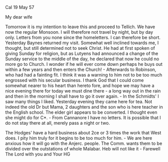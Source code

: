 Cal 19 May 57

My dear wife

Tomorrow it is my intention to leave this and proceed to Tellich. We have now the regular Monsoon. I will therefore not travel by night, but by day only. Letters from you none since the homeletters. I can therefore be short. Yesterday Baynes returned my visit. Somewhat well inclined towards me, I thought, but still determined not to seek Christ. He had at first spoken of giving Sunday for religion, but as Lutyens had announced a change of the Sunday service to the middle of the day, he declared that now he could no more go to Church. I wonder if he will ever come down perhaps he buys out within a few years and then enters the Church! - Afterwards to Robinson, who had had a fainting fit. I think it was a warning to him not to be too much engrossed with his secular business. I thank God that I could come somewhat nearer to his heart than hereto fore, and hope we may have a nice evening there for today we must dine there - a long way out in the rain and then in the morning I shall have to go it over again. - In the Schmidts' I saw many things I liked. Yesterday evening they came here for tea. Not indeed the old Dr but Mama, 2 daughters and the son who is here teacher in the English school. The elder girl appears to be converted. I thought even she might do for C<amerer>*. - From Cannanore I have no letters. It is possible that I do not stay there at all, merely pass a night or two.

The Hodges' have a hard business about 2ce or 3 times the work that West does. I pity him truly for it begins to be too much for him. - We are here anxious how it will go with the Anjerc. people. The Comm. wants them to be divided over the outstations of whole Malabar. Heb will not like it - 
Farewell The Lord with you and
 Your HG

